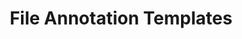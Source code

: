 --- 
layout: page 
title: File Annotation Templates 
has_children: true 
nav_order: 2 
permalink: docs/File_Annotation_Templates.html 
---